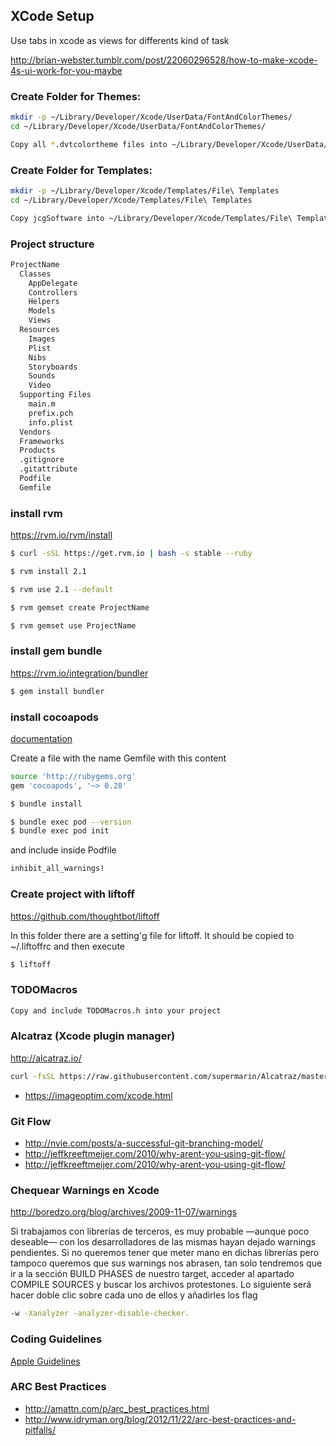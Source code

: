 ## XCode Setup
Use tabs in xcode as views for differents kind of task

http://brian-webster.tumblr.com/post/22060296528/how-to-make-xcode-4s-ui-work-for-you-maybe

### Create Folder for Themes:
```bash
mkdir -p ~/Library/Developer/Xcode/UserData/FontAndColorThemes/
cd ~/Library/Developer/Xcode/UserData/FontAndColorThemes/

Copy all *.dvtcolortheme files into ~/Library/Developer/Xcode/UserData/FontAndColorThemes/
```

### Create Folder for Templates:
```bash
mkdir -p ~/Library/Developer/Xcode/Templates/File\ Templates
cd ~/Library/Developer/Xcode/Templates/File\ Templates

Copy jcgSoftware into ~/Library/Developer/Xcode/Templates/File\ Templates
```


### Project structure
```bash
ProjectName
  Classes
    AppDelegate
    Controllers
    Helpers
    Models
    Views
  Resources
    Images
    Plist
    Nibs
    Storyboards
    Sounds
    Video
  Supporting Files
    main.m
    prefix.pch
    info.plist
  Vendors
  Frameworks
  Products
  .gitignore
  .gitattribute
  Podfile
  Gemfile
  ```

### install rvm
https://rvm.io/rvm/install

```bash
$ curl -sSL https://get.rvm.io | bash -s stable --ruby

$ rvm install 2.1

$ rvm use 2.1 --default

$ rvm gemset create ProjectName

$ rvm gemset use ProjectName
```


### install gem bundle
https://rvm.io/integration/bundler

```bash
$ gem install bundler
```



### install cocoapods
[documentation](https://guides.cocoapods.org/using/using-cocoapods.html)

Create a file with the name Gemfile with this content

```bash
source 'http://rubygems.org'
gem 'cocoapods', '~> 0.28'
```

```bash
$ bundle install

$ bundle exec pod --version
$ bundle exec pod init

```

and include inside Podfile

```bash
inhibit_all_warnings!
```

### Create project with liftoff
https://github.com/thoughtbot/liftoff

In this folder there are a setting'g file for liftoff. It should be copied to ~/.liftoffrc
and then execute

```bash
$ liftoff
```



### TODOMacros
```bash
Copy and include TODOMacros.h into your project
```

### Alcatraz (Xcode plugin manager)
http://alcatraz.io/

```bash
curl -fsSL https://raw.githubusercontent.com/supermarin/Alcatraz/master/Scripts/install.sh | sh
```

* https://imageoptim.com/xcode.html

### Git Flow
* http://nvie.com/posts/a-successful-git-branching-model/
* http://jeffkreeftmeijer.com/2010/why-arent-you-using-git-flow/
* http://jeffkreeftmeijer.com/2010/why-arent-you-using-git-flow/

### Chequear Warnings en Xcode
http://boredzo.org/blog/archives/2009-11-07/warnings

Si trabajamos con librerías de terceros, es muy probable —aunque poco deseable— con los desarrolladores de las mismas hayan dejado warnings pendientes. Si no queremos tener que meter mano en dichas librerías pero tampoco queremos que sus warnings nos abrasen, tan solo tendremos que ir a la sección BUILD PHASES de nuestro target, acceder al apartado COMPILE SOURCES y buscar los archivos protestones. Lo siguiente será hacer doble clic sobre cada uno de ellos y añadirles los flag
```bash
-w -Xanalyzer -analyzer-disable-checker.
```

### Coding Guidelines

[Apple Guidelines](https://developer.apple.com/library/mac/documentation/Cocoa/Conceptual/CodingGuidelines/CodingGuidelines.html)

### ARC Best Practices

* http://amattn.com/p/arc_best_practices.html
* http://www.idryman.org/blog/2012/11/22/arc-best-practices-and-pitfalls/
